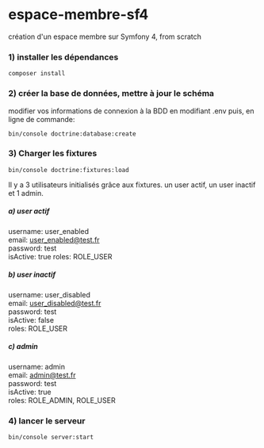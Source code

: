 # espace-membre-sf4

création d'un espace membre sur Symfony 4, from scratch

### 1) installer les dépendances

    composer install

### 2) créer la base de données, mettre à jour le schéma

modifier vos informations de connexion à la BDD en modifiant .env puis, en ligne de commande:
    
    bin/console doctrine:database:create

### 3) Charger les fixtures

    bin/console doctrine:fixtures:load

Il y a 3 utilisateurs initialisés grâce aux fixtures. un user actif, un user inactif et 1 admin.

##### a) user actif
username: user_enabled  
email: user_enabled@test.fr  
password: test   
isActive: true 
roles: ROLE_USER  

##### b) user inactif
username: user_disabled  
email: user_disabled@test.fr  
password: test  
isActive: false  
roles: ROLE_USER  

##### c) admin
username: admin  
email: admin@test.fr  
password: test  
isActive: true  
roles: ROLE_ADMIN, ROLE_USER  

### 4) lancer le serveur
    bin/console server:start
